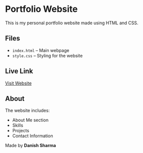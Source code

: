 # Portfolio Website

This is my personal portfolio website made using HTML and CSS.

## Files

- `index.html` – Main webpage
- `style.css` – Styling for the website

## Live Link

[Visit Website](https://harjinderpal.github.io/portfolio-website/)

## About

The website includes:

- About Me section  
- Skills  
- Projects  
- Contact Information

Made by **Danish Sharma**
